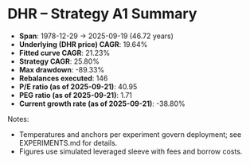 # DHR – Strategy A1 Summary

- **Span**: 1978-12-29 → 2025-09-19 (46.72 years)
- **Underlying (DHR price) CAGR**: 19.64%
- **Fitted curve CAGR**: 21.23%
- **Strategy CAGR**: 25.80%
- **Max drawdown**: -89.33%
- **Rebalances executed**: 146
- **P/E ratio (as of 2025-09-21)**: 40.95
- **PEG ratio (as of 2025-09-21)**: 1.71
- **Current growth rate (as of 2025-09-21)**: -38.80%

Notes:

- Temperatures and anchors per experiment govern deployment; see EXPERIMENTS.md for details.
- Figures use simulated leveraged sleeve with fees and borrow costs.

